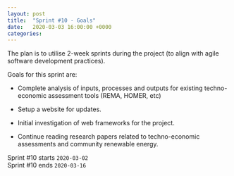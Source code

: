 ```yaml
---
layout: post
title:  "Sprint #10 - Goals"
date:   2020-03-03 16:00:00 +0000
categories: 
---
```


The plan is to utilise 2-week sprints during the project (to align with agile
software development practices).

Goals for this sprint are:

* Complete analysis of inputs, processes and outputs for existing
  techno-economic assessment tools (REMA, HOMER, etc)

* Setup a website for updates.

* Initial investigation of web frameworks for the project.

* Continue reading research papers related to techno-economic assessments and
  community renewable energy.

Sprint #10 starts `2020-03-02`  
Sprint #10 ends `2020-03-16`

